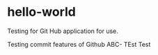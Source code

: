 # hello-world
Testing for Git Hub application for use.

Testing commit features of Github
ABC- TEst Test
